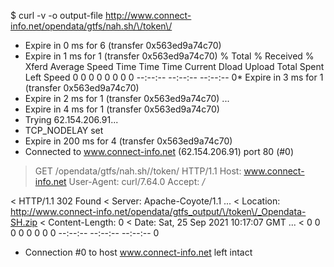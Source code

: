 $ curl -v -o output-file http://www.connect-info.net/opendata/gtfs/nah.sh/\/token\/
* Expire in 0 ms for 6 (transfer 0x563ed9a74c70)
* Expire in 1 ms for 1 (transfer 0x563ed9a74c70)
  % Total    % Received % Xferd  Average Speed   Time    Time     Time  Current
                                 Dload  Upload   Total   Spent    Left  Speed
  0     0    0     0    0     0      0      0 --:--:-- --:--:-- --:--:--     0* Expire in 3 ms for 1 (transfer 0x563ed9a74c70)
* Expire in 2 ms for 1 (transfer 0x563ed9a74c70)
...
* Expire in 4 ms for 1 (transfer 0x563ed9a74c70)
*   Trying 62.154.206.91...
* TCP_NODELAY set
* Expire in 200 ms for 4 (transfer 0x563ed9a74c70)
* Connected to www.connect-info.net (62.154.206.91) port 80 (#0)
> GET /opendata/gtfs/nah.sh/\/token\/ HTTP/1.1
> Host: www.connect-info.net
> User-Agent: curl/7.64.0
> Accept: */*
> 
< HTTP/1.1 302 Found
< Server: Apache-Coyote/1.1
...
< Location: http://www.connect-info.net/opendata/gtfs_output/\/token\/_Opendata-SH.zip
< Content-Length: 0
< Date: Sat, 25 Sep 2021 10:17:07 GMT
...
< 
  0     0    0     0    0     0      0      0 --:--:-- --:--:-- --:--:--     0
* Connection #0 to host www.connect-info.net left intact
